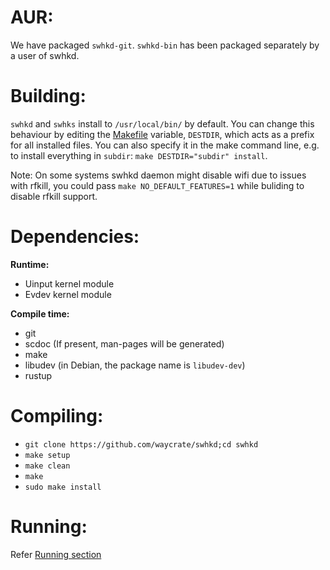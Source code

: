 # AUR:

We have packaged `swhkd-git`. `swhkd-bin` has been packaged separately by a user of swhkd.

# Building:

`swhkd` and `swhks` install to `/usr/local/bin/` by default. You can change this behaviour by editing the [Makefile](../Makefile) variable, `DESTDIR`, which acts as a prefix for all installed files. You can also specify it in the make command line, e.g. to install everything in `subdir`: `make DESTDIR="subdir" install`.

Note: On some systems swhkd daemon might disable wifi due to issues with rfkill, you could pass `make NO_DEFAULT_FEATURES=1` while buliding to disable rfkill support.

# Dependencies:

**Runtime:**

-   Uinput kernel module
-   Evdev kernel module

**Compile time:**

-   git
-   scdoc (If present, man-pages will be generated)
-   make
-   libudev (in Debian, the package name is `libudev-dev`)
-   rustup

# Compiling:

-   `git clone https://github.com/waycrate/swhkd;cd swhkd`
-   `make setup`
-   `make clean`
-   `make`
-   `sudo make install`

# Running:

Refer [Running section](https://github.com/waycrate/swhkd#running)
